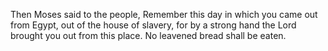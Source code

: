Then Moses said to the people, Remember this day in which you came out from Egypt, out of the house of slavery, for by a strong hand the Lord brought you out from this place. No leavened bread shall be eaten.
